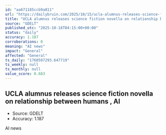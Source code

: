 ```yaml
---
id: "aa671185ccb9a811"
url: "https://dailybruin.com/2025/10/15/ucla-alumnus-releases-science-fiction-novella-on-relationship-between-humans-ai"
title: "UCLA alumnus releases science fiction novella on relationship between humans , AI"
source: "GDELT"
published_utc: "2025-10-16T04:15:00+00:00"
status: "daily"
accuracy: 1.187
corroborations: 0
meaning: "AI news"
impact: "General"
affected: "General"
ts_daily: "1760597293.647719"
ts_weekly: null
ts_monthly: null
value_score: 0.683
---
```

## UCLA alumnus releases science fiction novella on relationship between humans , AI

- Source: GDELT
- Accuracy: 1.187

AI news
